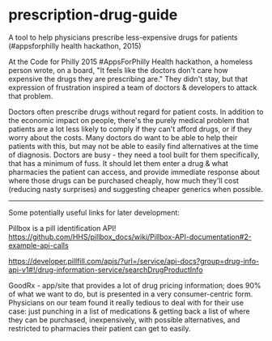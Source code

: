 # prescription-drug-guide
A tool to help physicians prescribe less-expensive drugs for patients (#appsforphilly health hackathon, 2015)

At the Code for Philly 2015 #AppsForPhilly Health hackathon, a homeless person wrote, on a board, "It feels like the doctors don't care how expensive the drugs they are prescribing are." They didn't stay, but that expression of frustration inspired a team of doctors & developers to attack that problem.

Doctors often prescribe drugs without regard for patient costs. In addition to the economic impact on people, there's the purely medical problem that patients are a lot less likely to comply if they can't afford drugs, or if they worry about the costs. Many doctors do want to be able to help their patients with this, but may not be able to easily find alternatives at the time of diagnosis. Doctors are busy - they need a tool built for them specifically, that has a minimum of fuss. It should let them enter a drug & what pharmacies the patient can access, and provide immediate response about where those drugs can be purchased cheaply, how much they'll cost (reducing nasty surprises) and suggesting cheaper generics when possible.


---

Some potentially useful links for later development:


Pillbox is a pill identification API!
https://github.com/HHS/pillbox_docs/wiki/Pillbox-API-documentation#2-example-api-calls

https://developer.pillfill.com/apis/?url=/service/api-docs?group=drug-info-api-v1#!/drug-information-service/searchDrugProductInfo

GoodRx - app/site that provides a lot of drug pricing information; does 90% of what we want to do, but is presented in a very consumer-centric form. Physicians on our team found it really tedious to deal with for their use case: just punching in a list of medications & getting back a list of where they can be purchased, inexpensively, with possible alternatives, and restricted to pharmacies their patient can get to easily.
